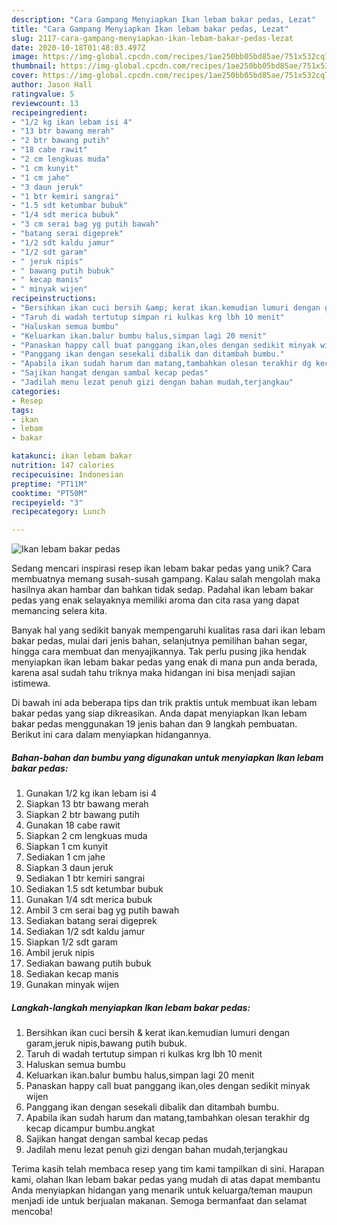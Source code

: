 ```yaml
---
description: "Cara Gampang Menyiapkan Ikan lebam bakar pedas, Lezat"
title: "Cara Gampang Menyiapkan Ikan lebam bakar pedas, Lezat"
slug: 2117-cara-gampang-menyiapkan-ikan-lebam-bakar-pedas-lezat
date: 2020-10-18T01:48:03.497Z
image: https://img-global.cpcdn.com/recipes/1ae250bb05bd85ae/751x532cq70/ikan-lebam-bakar-pedas-foto-resep-utama.jpg
thumbnail: https://img-global.cpcdn.com/recipes/1ae250bb05bd85ae/751x532cq70/ikan-lebam-bakar-pedas-foto-resep-utama.jpg
cover: https://img-global.cpcdn.com/recipes/1ae250bb05bd85ae/751x532cq70/ikan-lebam-bakar-pedas-foto-resep-utama.jpg
author: Jason Hall
ratingvalue: 5
reviewcount: 13
recipeingredient:
- "1/2 kg ikan lebam isi 4"
- "13 btr bawang merah"
- "2 btr bawang putih"
- "18 cabe rawit"
- "2 cm lengkuas muda"
- "1 cm kunyit"
- "1 cm jahe"
- "3 daun jeruk"
- "1 btr kemiri sangrai"
- "1.5 sdt ketumbar bubuk"
- "1/4 sdt merica bubuk"
- "3 cm serai bag yg putih bawah"
- "batang serai digeprek"
- "1/2 sdt kaldu jamur"
- "1/2 sdt garam"
- " jeruk nipis"
- " bawang putih bubuk"
- " kecap manis"
- " minyak wijen"
recipeinstructions:
- "Bersihkan ikan cuci bersih &amp; kerat ikan.kemudian lumuri dengan garam,jeruk nipis,bawang putih bubuk."
- "Taruh di wadah tertutup simpan ri kulkas krg lbh 10 menit"
- "Haluskan semua bumbu"
- "Keluarkan ikan.balur bumbu halus,simpan lagi 20 menit"
- "Panaskan happy call buat panggang ikan,oles dengan sedikit minyak wijen"
- "Panggang ikan dengan sesekali dibalik dan ditambah bumbu."
- "Apabila ikan sudah harum dan matang,tambahkan olesan terakhir dg kecap dicampur bumbu.angkat"
- "Sajikan hangat dengan sambal kecap pedas"
- "Jadilah menu lezat penuh gizi dengan bahan mudah,terjangkau"
categories:
- Resep
tags:
- ikan
- lebam
- bakar

katakunci: ikan lebam bakar 
nutrition: 147 calories
recipecuisine: Indonesian
preptime: "PT11M"
cooktime: "PT50M"
recipeyield: "3"
recipecategory: Lunch

---
```



![Ikan lebam bakar pedas](https://img-global.cpcdn.com/recipes/1ae250bb05bd85ae/751x532cq70/ikan-lebam-bakar-pedas-foto-resep-utama.jpg)

Sedang mencari inspirasi resep ikan lebam bakar pedas yang unik? Cara membuatnya memang susah-susah gampang. Kalau salah mengolah maka hasilnya akan hambar dan bahkan tidak sedap. Padahal ikan lebam bakar pedas yang enak selayaknya memiliki aroma dan cita rasa yang dapat memancing selera kita.

Banyak hal yang sedikit banyak mempengaruhi kualitas rasa dari ikan lebam bakar pedas, mulai dari jenis bahan, selanjutnya pemilihan bahan segar, hingga cara membuat dan menyajikannya. Tak perlu pusing jika hendak menyiapkan ikan lebam bakar pedas yang enak di mana pun anda berada, karena asal sudah tahu triknya maka hidangan ini bisa menjadi sajian istimewa.




Di bawah ini ada beberapa tips dan trik praktis untuk membuat ikan lebam bakar pedas yang siap dikreasikan. Anda dapat menyiapkan Ikan lebam bakar pedas menggunakan 19 jenis bahan dan 9 langkah pembuatan. Berikut ini cara dalam menyiapkan hidangannya.

<!--inarticleads1-->

##### Bahan-bahan dan bumbu yang digunakan untuk menyiapkan Ikan lebam bakar pedas:

1. Gunakan 1/2 kg ikan lebam isi 4
1. Siapkan 13 btr bawang merah
1. Siapkan 2 btr bawang putih
1. Gunakan 18 cabe rawit
1. Siapkan 2 cm lengkuas muda
1. Siapkan 1 cm kunyit
1. Sediakan 1 cm jahe
1. Siapkan 3 daun jeruk
1. Sediakan 1 btr kemiri sangrai
1. Sediakan 1.5 sdt ketumbar bubuk
1. Gunakan 1/4 sdt merica bubuk
1. Ambil 3 cm serai bag yg putih bawah
1. Sediakan batang serai digeprek
1. Sediakan 1/2 sdt kaldu jamur
1. Siapkan 1/2 sdt garam
1. Ambil  jeruk nipis
1. Sediakan  bawang putih bubuk
1. Sediakan  kecap manis
1. Gunakan  minyak wijen




<!--inarticleads2-->

##### Langkah-langkah menyiapkan Ikan lebam bakar pedas:

1. Bersihkan ikan cuci bersih &amp; kerat ikan.kemudian lumuri dengan garam,jeruk nipis,bawang putih bubuk.
1. Taruh di wadah tertutup simpan ri kulkas krg lbh 10 menit
1. Haluskan semua bumbu
1. Keluarkan ikan.balur bumbu halus,simpan lagi 20 menit
1. Panaskan happy call buat panggang ikan,oles dengan sedikit minyak wijen
1. Panggang ikan dengan sesekali dibalik dan ditambah bumbu.
1. Apabila ikan sudah harum dan matang,tambahkan olesan terakhir dg kecap dicampur bumbu.angkat
1. Sajikan hangat dengan sambal kecap pedas
1. Jadilah menu lezat penuh gizi dengan bahan mudah,terjangkau




Terima kasih telah membaca resep yang tim kami tampilkan di sini. Harapan kami, olahan Ikan lebam bakar pedas yang mudah di atas dapat membantu Anda menyiapkan hidangan yang menarik untuk keluarga/teman maupun menjadi ide untuk berjualan makanan. Semoga bermanfaat dan selamat mencoba!
